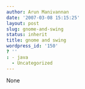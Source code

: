 ```yaml
---
author: Arun Manivannan
date: '2007-03-08 15:15:25'
layout: post
slug: gnome-and-swing
status: inherit
title: gnome and swing
wordpress_id: '150'
? ''
: - java
  - Uncategorized
---
```


None

